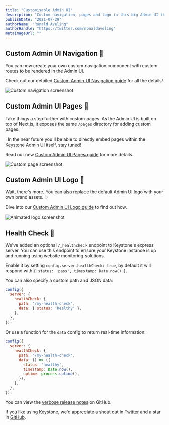 ```yaml
---
title: "Customisable Admin UI"
description: "Custom navigation, pages and logo in this big Admin UI themed release."
publishDate: "2021-07-29"
authorName: "Ronald Aveling"
authorHandle: "https://twitter.com/ronaldaveling"
metaImageUrl: ""
---
```


## Custom Admin UI Navigation 🚏

You can now create your own custom navigation component with custom routes to be rendered in the Admin UI.

Check out our detailed [Custom Admin UI Navigation guide](https://keystonejs.com/docs/guides/custom-admin-ui-navigation) for all the details!

![Custom navigation screenshot](https://user-images.githubusercontent.com/737821/127438549-621da3c6-1201-495b-ad2a-73328b834262.png)

## Custom Admin UI Pages 📃

Take things a step further with custom pages. As the Admin UI is built on top of Next.js, it exposes the same `/pages` directory for adding custom pages.

ℹ️ In the near future you'll be able to directly embed pages within the
Keystone Admin UI itself, stay tuned!

Read our new [Custom Admin UI Pages guide](https://keystonejs.com/docs/guides/custom-admin-ui-pages) for more details.

![Custom page screenshot](https://user-images.githubusercontent.com/737821/127438536-68617646-805e-4031-aced-b2f12c4190fb.png)

## Custom Admin UI Logo 🚩

Wait, there's more. You can also replace the default Admin UI logo with your own brand assets. ✨

Dive into our [Custom Admin UI Logo guide](https://keystonejs.com/docs/guides/custom-admin-ui-logo) to find out how.

![Animated logo screenshot](https://user-images.githubusercontent.com/737821/127438961-40bc6ddd-e34a-497d-ac6a-c135e88324d1.gif)

## Health Check 💙

We've added an optional `/_healthcheck` endpoint to Keystone's express server. You can use this endpoint to ensure your Keystone instance is up and running using website monitoring solutions.

Enable it by setting `config.server.healthCheck: true`, by default it will respond with `{ status: 'pass', timestamp: Date.now() }`.

You can also specify a custom path and JSON data:

```js
config({
  server: {
    healthCheck: {
      path: '/my-health-check',
      data: { status: 'healthy' },
    },
  },
});
```

Or use a function for the `data` config to return real-time information:

```js
config({
  server: {
    healthCheck: {
      path: '/my-health-check',
      data: () => ({
        status: 'healthy',
        timestamp: Date.now(),
        uptime: process.uptime(),
      }),
    },
  },
});
```

You can view the [verbose release notes](https://github.com/keystonejs/keystone/releases/tag/2021-07-29) on GitHub.

If you like using Keystone, we'd appreciate a shout out in [Twitter](https://twitter.com/KeystoneJS) and a star in [GitHub](https://github.com/keystonejs/keystone).
